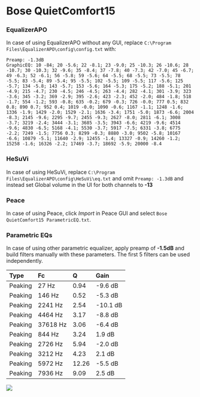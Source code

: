 # Bose QuietComfort15

### EqualizerAPO
In case of using EqualizerAPO without any GUI, replace `C:\Program Files\EqualizerAPO\config\config.txt`
with:
```
Preamp: -1.3dB
GraphicEQ: 10 -84; 20 -5.6; 22 -8.1; 23 -9.0; 25 -10.3; 26 -10.6; 28 -10.7; 30 -10.3; 32 -9.6; 35 -8.4; 37 -7.8; 40 -7.3; 42 -7.0; 45 -6.7; 49 -6.3; 52 -6.1; 56 -5.8; 59 -5.6; 64 -5.5; 68 -5.5; 73 -5.5; 78 -5.5; 83 -5.4; 89 -5.4; 95 -5.5; 102 -5.5; 109 -5.5; 117 -5.6; 125 -5.7; 134 -5.8; 143 -5.7; 153 -5.6; 164 -5.3; 175 -5.2; 188 -5.1; 201 -4.9; 215 -4.7; 230 -4.5; 246 -4.5; 263 -4.4; 282 -4.1; 301 -3.9; 323 -3.6; 345 -3.2; 369 -2.9; 395 -2.6; 423 -2.3; 452 -2.0; 484 -1.8; 518 -1.7; 554 -1.2; 593 -0.8; 635 -0.2; 679 -0.3; 726 -0.0; 777 0.5; 832 0.8; 890 0.7; 952 0.4; 1019 -0.0; 1090 -0.6; 1167 -1.1; 1248 -1.6; 1336 -1.9; 1429 -2.0; 1529 -2.1; 1636 -3.4; 1751 -5.0; 1873 -6.6; 2004 -8.3; 2145 -9.6; 2295 -9.7; 2455 -9.3; 2627 -8.0; 2811 -6.1; 3008 -3.7; 3219 -2.4; 3444 -3.1; 3685 -3.5; 3943 -6.6; 4219 -9.6; 4514 -9.6; 4830 -6.5; 5168 -4.1; 5530 -3.7; 5917 -7.5; 6331 -3.8; 6775 -2.2; 7249 -1.5; 7756 0.3; 8299 -0.3; 8880 -3.0; 9502 -5.8; 10167 -6.6; 10879 -5.1; 11640 -2.9; 12455 -1.4; 13327 -0.9; 14260 -1.2; 15258 -1.6; 16326 -2.2; 17469 -3.7; 18692 -5.9; 20000 -8.4
```

### HeSuVi
In case of using HeSuVi, replace `C:\Program Files\EqualizerAPO\config\HeSuVi\eq.txt` and omit `Preamp:
-1.3dB` and instead set Global volume in the UI for both channels to **-13**

### Peace
In case of using Peace, click *Import* in Peace GUI and select `Bose QuietComfort15 ParametricEQ.txt`.

### Parametric EQs
In case of using other parametric equalizer, apply preamp of **-1.5dB** and build filters manually with
these parameters. The first 5 filters can be used independently.

| Type    | Fc       |     Q | Gain     |
|:--------|:---------|:------|:---------|
| Peaking | 27 Hz    |  0.94 | -9.6 dB  |
| Peaking | 146 Hz   |  0.52 | -5.3 dB  |
| Peaking | 2241 Hz  |  2.54 | -10.1 dB |
| Peaking | 4464 Hz  |  3.17 | -8.8 dB  |
| Peaking | 37618 Hz |  3.06 | -6.4 dB  |
| Peaking | 844 Hz   |  3.24 | 1.9 dB   |
| Peaking | 2726 Hz  |  5.94 | -2.0 dB  |
| Peaking | 3212 Hz  |  4.23 | 2.1 dB   |
| Peaking | 5972 Hz  | 12.26 | -5.5 dB  |
| Peaking | 7936 Hz  |  9.09 | 2.5 dB   |

![](https://raw.githubusercontent.com/jaakkopasanen/AutoEq/master/results/headphonecom/sbaf-serious/Bose%20QuietComfort15/Bose%20QuietComfort15.png)
